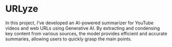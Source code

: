 # URLyze
In this project, I’ve developed an AI-powered summarizer for YouTube videos and web URLs using Generative AI. By extracting and condensing key content from various sources, the model provides efficient and accurate summaries, allowing users to quickly grasp the main points.
